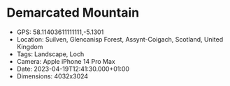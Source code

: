 # Demarcated Mountain

- GPS: 58.11403611111111,-5.1301
- Location: Suilven, Glencanisp Forest, Assynt-Coigach, Scotland, United Kingdom
- Tags: Landscape, Loch
- Camera: Apple iPhone 14 Pro Max
- Date: 2023-04-19T12:41:30.000+01:00
- Dimensions: 4032x3024
